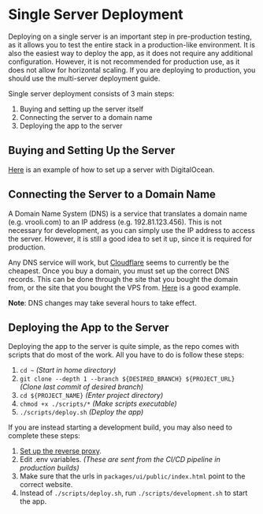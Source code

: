 # Single Server Deployment
Deploying on a single server is an important step in pre-production testing, as it allows you to test the entire stack in a production-like environment. It is also the easiest way to deploy the app, as it does not require any additional configuration. However, it is not recommended for production use, as it does not allow for horizontal scaling. If you are deploying to production, you should use the multi-server deployment guide.

Single server deployment consists of 3 main steps:  
1. Buying and setting up the server itself
2. Connecting the server to a domain name
3. Deploying the app to the server

## Buying and Setting Up the Server
[Here](https://www.digitalocean.com/community/tutorials/how-to-set-up-an-ubuntu-20-04-server-on-a-digitalocean-droplet) is an example of how to set up a server with DigitalOcean.

## Connecting the Server to a Domain Name
A Domain Name System (DNS) is a service that translates a domain name (e.g. vrooli.com) to an IP address (e.g. 192.81.123.456). This is not necessary for development, as you can simply use the IP address to access the server. However, it is still a good idea to set it up, since it is required for production.

Any DNS service will work, but [Cloudflare](https://www.cloudflare.com/) seems to currently be the cheapest. Once you buy a domain, you must set up the correct DNS records. This can be done through the site that you bought the domain from, or the site that you bought the VPS from. [Here](https://www.youtube.com/watch?v=wYDDYahCg60) is a good example. 

**Note**: DNS changes may take several hours to take effect.

## Deploying the App to the Server
Deploying the app to the server is quite simple, as the repo comes with scripts that do most of the work. All you have to do is follow these steps:

1. `cd ~` *(Start in home directory)*
2. `git clone --depth 1 --branch ${DESIRED_BRANCH} ${PROJECT_URL}` *(Clone last commit of desired branch)*
3. `cd ${PROJECT_NAME}` *(Enter project directory)*
4. `chmod +x ./scripts/*` *(Make scripts executable)*
5. `./scripts/deploy.sh` *(Deploy the app)*

If you are instead starting a development build, you may also need to complete these steps:
1. [Set up the reverse proxy](https://github.com/MattHalloran/NginxSSLReverseProxy#getting-started).
2. Edit .env variables. *(These are sent from the CI/CD pipeline in production builds)*
3. Make sure that the urls in `packages/ui/public/index.html` point to the correct website.
4. Instead of `./scripts/deploy.sh`, run `./scripts/development.sh` to start the app.